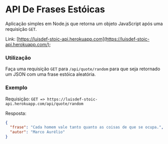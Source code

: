 # API De Frases Estóicas

Aplicação simples em Node.js que retorna um objeto JavaScript após uma requisição `GET`.

Link: [https://luisdef-stoic-api.herokuapp.com](https://luisdef-stoic-api.herokuapp.com/);

### Utilização

Faça uma requisição `GET` para `/api/quote/random` para que seja retornado um JSON com uma frase estóica aleatória.

### Exemplo

Requisição: `GET => https://luisdef-stoic-api.herokuapp.com/api/quote/random`

Resposta:
```json
{
  "frase": "Cada homem vale tanto quanto as coisas de que se ocupa.",
  "autor": "Marco Aurélio"
}
```
